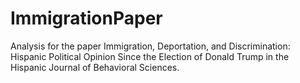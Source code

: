 # ImmigrationPaper
Analysis for the paper Immigration, Deportation, and Discrimination: Hispanic Political Opinion Since the Election of Donald Trump in the Hispanic Journal of Behavioral Sciences. 
